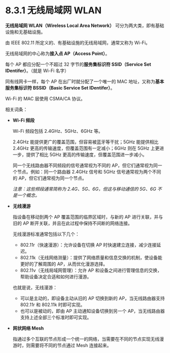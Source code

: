 # 8.3.1 无线局域网 WLAN

**无线局域网 WLAN（Wireless Local Area Network）** 可分为两大类，即有基础设施和无基础设施。

由 IEEE 802.11 所定义的、有基础设施的无线局域网，通常又称为 Wi-Fi。

无线局域网的中心称为**接入点 AP（Access Point）**。

每个 AP 都应分配一个不超过 32 字节的**服务集标识符 SSID（Service Set IDentifer）**。（就是 Wi-Fi 名字）

同有线网卡一样，每个 AP 在出厂时就分配了一个唯一的 MAC 地址，又称为**基本服务集标识符 BSSID（Basic Service Set IDentifer）**。

Wi-Fi 的 MAC 层使用 CSMA/CA 协议。

相关词条：

+ **Wi-Fi 频段**

  Wi-Fi 频段包括 2.4GHz、5GHz、6GHz 等。

  2.4GHz 能提供更广的覆盖范围，但容易被蓝牙等干扰；5GHz 能提供相比 2.4GHz 更高的传输速度，但覆盖范围有一定减小；6GHz 则在 5GHz 上更进一步，提供了相比 5GHz 更高的传输速度，但覆盖范围进一步减小。

  同一个无线路由器不同频段的信号通常视为不同的 AP，但它们通常视为同一个节点。例如：同一个路由器 2.4GHz 信号和 5GHz 信号通常视为两个不同的 AP，但它们通常视为同一个节点。

  _注意：这些频段通常简称为 2.4G、5G、6G，但这与移动通信的 5G、6G 不是一个概念。_
+ **无线漫游**

  指设备在移动到两个 AP 覆盖范围的临界区域时，与新的 AP 进行关联，并与旧的 AP 断开关联，并且在此过程中保持不间断的网络连接。

  无线漫游标准通常包括以下几个：

    + 802.11r（快速漫游）：允许设备在切换 AP 时快速建立连接，减少连接延迟。
    + 802.11k（无线网络测量）：提供了网络质量和信息交换的机制，使设备能更好的了解周围的 AP，从而优化漫游选择。
    + 802.11v（无线局域网管理）：允许 AP 和设备之间进行管理信息的交换，帮助设备决定合适和如何进行漫游。

  也就是说，无线漫游：

    + 可以是主动的，即设备主动从旧的 AP 切换到新的 AP，当无线路由器支持 802.11r 和 802.11k 时即可实现。
    + 也可以是被动的，即由 AP 主动通知设备切换到另一个 AP，当无线路由器支持上述全部三个标准时即可实现。

+ **网状网络 Mesh**

  指通过多个互联的节点形成一个统一的网络，当需要在不同的节点实现无线漫游时，则需要将不同的节点通过 Mesh 连接起来。